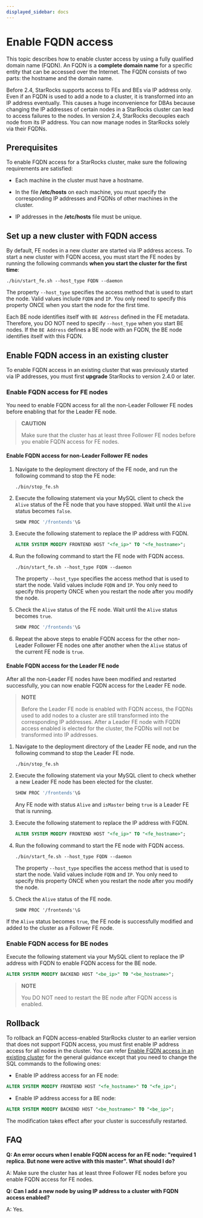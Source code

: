 ```yaml
---
displayed_sidebar: docs
---
```


# Enable FQDN access

This topic describes how to enable cluster access by using a fully qualified domain name (FQDN). An FQDN is a **complete domain name** for a specific entity that can be accessed over the Internet. The FQDN consists of two parts: the hostname and the domain name.

Before 2.4, StarRocks supports access to FEs and BEs via IP address only. Even if an FQDN is used to add a node to a cluster, it is transformed into an IP address eventually. This causes a huge inconvenience for DBAs because changing the IP addresses of certain nodes in a StarRocks cluster can lead to access failures to the nodes. In version 2.4, StarRocks decouples each node from its IP address. You can now manage nodes in StarRocks solely via their FQDNs.

## Prerequisites

To enable FQDN access for a StarRocks cluster, make sure the following requirements are satisfied:

- Each machine in the cluster must have a hostname.

- In the file **/etc/hosts** on each machine, you must specify the corresponding IP addresses and FQDNs of other machines in the cluster.

- IP addresses in the **/etc/hosts** file must be unique.

## Set up a new cluster with FQDN access

By default, FE nodes in a new cluster are started via IP address access. To start a new cluster with FQDN access, you must start the FE nodes by running the following commands **when you start the cluster for the first time**:

```Shell
./bin/start_fe.sh --host_type FQDN --daemon
```

The property `--host_type` specifies the access method that is used to start the node. Valid values include `FQDN` and `IP`. You only need to specify this property ONCE when you start the node for the first time.

Each BE node identifies itself with `BE Address` defined in the FE metadata. Therefore, you DO NOT need to specify `--host_type` when you start BE nodes. If the `BE Address` defines a BE node with an FQDN, the BE node identifies itself with this FQDN.

## Enable FQDN access in an existing cluster

To enable FQDN access in an existing cluster that was previously started via IP addresses, you must first **upgrade** StarRocks to version 2.4.0 or later.

### Enable FQDN access for FE nodes

You need to enable FQDN access for all the non-Leader Follower FE nodes before enabling that for the Leader FE node.

> **CAUTION**
>
> Make sure that the cluster has at least three Follower FE nodes before you enable FQDN access for FE nodes.

#### Enable FQDN access for non-Leader Follower FE nodes

1. Navigate to the deployment directory of the FE node, and run the following command to stop the FE node:

    ```Shell
    ./bin/stop_fe.sh
    ```

2. Execute the following statement via your MySQL client to check the `Alive` status of the FE node that you have stopped. Wait until the `Alive` status becomes `false`.

    ```SQL
    SHOW PROC '/frontends'\G
    ```

3. Execute the following statement to replace the IP address with FQDN.

    ```SQL
    ALTER SYSTEM MODIFY FRONTEND HOST "<fe_ip>" TO "<fe_hostname>";
    ```

4. Run the following command to start the FE node with FQDN access.

    ```Shell
    ./bin/start_fe.sh --host_type FQDN --daemon
    ```

    The property `--host_type` specifies the access method that is used to start the node. Valid values include `FQDN` and `IP`. You only need to specify this property ONCE when you restart the node after you modify the node.

5. Check the `Alive` status of the FE node. Wait until the `Alive` status becomes `true`.

    ```SQL
    SHOW PROC '/frontends'\G
    ```

6. Repeat the above steps to enable FQDN access for the other non-Leader Follower FE nodes one after another when the `Alive` status of the current FE node is `true`.

#### Enable FQDN access for the Leader FE node

After all the non-Leader FE nodes have been modified and restarted successfully, you can now enable FQDN access for the Leader FE node.

> **NOTE**
>
> Before the Leader FE node is enabled with FQDN access, the FQDNs used to add nodes to a cluster are still transformed into the corresponding IP addresses. After a Leader FE node with FQDN access enabled is elected for the cluster, the FQDNs will not be transformed into IP addresses.

1. Navigate to the deployment directory of the Leader FE node, and run the following command to stop the Leader FE node.

    ```Shell
    ./bin/stop_fe.sh
    ```

2. Execute the following statement via your MySQL client to check whether a new Leader FE node has been elected for the cluster.

    ```SQL
    SHOW PROC '/frontends'\G
    ```

    Any FE node with status `Alive` and `isMaster` being `true` is a Leader FE that is running.

3. Execute the following statement to replace the IP address with FQDN.

    ```SQL
    ALTER SYSTEM MODIFY FRONTEND HOST "<fe_ip>" TO "<fe_hostname>";
    ```

4. Run the following command to start the FE node with FQDN access.

    ```Shell
    ./bin/start_fe.sh --host_type FQDN --daemon
    ```

    The property `--host_type` specifies the access method that is used to start the node. Valid values include `FQDN` and `IP`. You only need to specify this property ONCE when you restart the node after you modify the node.

5. Check the `Alive` status of the FE node.

    ```Plain
    SHOW PROC '/frontends'\G
    ```

  If the `Alive` status becomes `true`, the FE node is successfully modified and added to the cluster as a Follower FE node.

### Enable FQDN access for BE nodes

Execute the following statement via your MySQL client to replace the IP address with FQDN to enable FQDN access for the BE node.

```SQL
ALTER SYSTEM MODIFY BACKEND HOST "<be_ip>" TO "<be_hostname>";
```

> **NOTE**
>
> You DO NOT need to restart the BE node after FQDN access is enabled.

## Rollback

To rollback an FQDN access-enabled StarRocks cluster to an earlier version that does not support FQDN access, you must first enable IP address access for all nodes in the cluster. You can refer [Enable FQDN access in an existing cluster](#enable-fqdn-access-in-an-existing-cluster) for the general guidance except that you need to change the SQL commands to the following ones:

- Enable IP address access for an FE node:

```SQL
ALTER SYSTEM MODIFY FRONTEND HOST "<fe_hostname>" TO "<fe_ip>";
```

- Enable IP address access for a BE node:

```SQL
ALTER SYSTEM MODIFY BACKEND HOST "<be_hostname>" TO "<be_ip>";
```

The modification takes effect after your cluster is successfully restarted.

## FAQ

**Q: An error occurs when I enable FQDN access for an FE node: "required 1 replica. But none were active with this master". What should I do?**

A: Make sure the cluster has at least three Follower FE nodes before you enable FQDN access for FE nodes.

**Q: Can I add a new node by using IP address to a cluster with FQDN access enabled?**

A: Yes.

